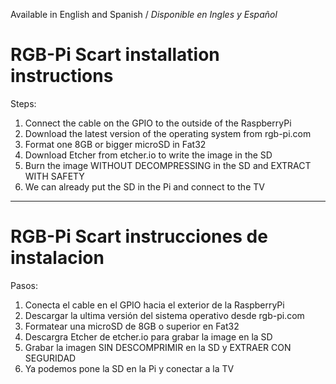 Available in English and Spanish / *Disponible en Ingles y Español*
# RGB-Pi Scart installation instructions

Steps:
1. Connect the cable on the GPIO to the outside of the RaspberryPi
2. Download the latest version of the operating system from rgb-pi.com
3. Format one 8GB or bigger microSD in Fat32
4. Download Etcher from etcher.io to write the image in the SD
5. Burn the image WITHOUT DECOMPRESSING in the SD and EXTRACT WITH SAFETY
6. We can already put the SD in the Pi and connect to the TV

---------------------------------------------------------------------------------------------------------

# RGB-Pi Scart instrucciones de instalacion

Pasos:
1. Conecta el cable en el GPIO hacia el exterior de la RaspberryPi
2. Descargar la ultima versión del sistema operativo desde rgb-pi.com
3. Formatear una microSD de 8GB o superior en Fat32
4. Descargra Etcher de etcher.io para grabar la image en la SD
5. Grabar la imagen SIN DESCOMPRIMIR en la SD y EXTRAER CON SEGURIDAD
6. Ya podemos pone la SD en la Pi y conectar a la TV
